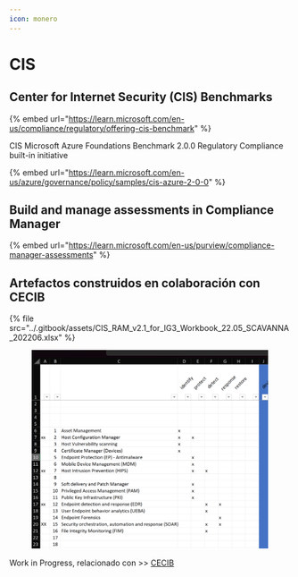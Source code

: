 ```yaml
---
icon: monero
---
```


# CIS

## Center for Internet Security (CIS) Benchmarks <a href="#center-for-internet-security-cis-benchmarks" id="center-for-internet-security-cis-benchmarks"></a>

{% embed url="https://learn.microsoft.com/en-us/compliance/regulatory/offering-cis-benchmark" %}





CIS Microsoft Azure Foundations Benchmark 2.0.0 Regulatory Compliance built-in initiative

{% embed url="https://learn.microsoft.com/en-us/azure/governance/policy/samples/cis-azure-2-0-0" %}

## Build and manage assessments in Compliance Manager <a href="#build-and-manage-assessments-in-compliance-manager" id="build-and-manage-assessments-in-compliance-manager"></a>

{% embed url="https://learn.microsoft.com/en-us/purview/compliance-manager-assessments" %}













## Artefactos construidos en colaboración con CECIB



{% file src="../.gitbook/assets/CIS_RAM_v2.1_for_IG3_Workbook_22.05_SCAVANNA_202206.xlsx" %}

<figure><img src="../.gitbook/assets/image (3) (1) (1) (1) (1).png" alt=""><figcaption></figcaption></figure>

Work in Progress, relacionado con >> [CECIB](../bibliografia-y-referencias/cecib.md)

